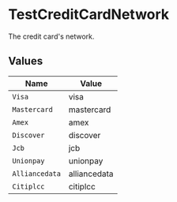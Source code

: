 # TestCreditCardNetwork

The credit card's network.


## Values

| Name           | Value          |
| -------------- | -------------- |
| `Visa`         | visa           |
| `Mastercard`   | mastercard     |
| `Amex`         | amex           |
| `Discover`     | discover       |
| `Jcb`          | jcb            |
| `Unionpay`     | unionpay       |
| `Alliancedata` | alliancedata   |
| `Citiplcc`     | citiplcc       |